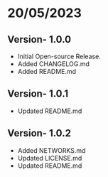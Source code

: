 # 20/05/2023
## Version- 1.0.0
- Initial Open-source Release.
- Added CHANGELOG.md
- Added README.md

## Version- 1.0.1
- Updated README.md

## Version- 1.0.2
- Added NETWORKS.md
- Updated LICENSE.md
- Updated README.md